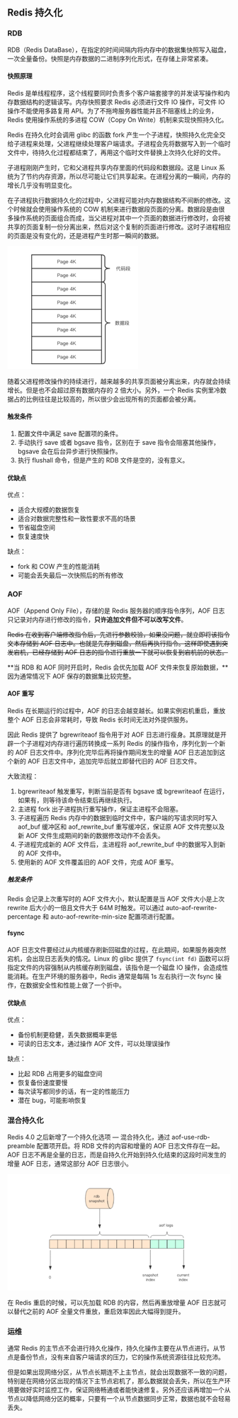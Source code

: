 ## Redis 持久化

### RDB

RDB（Redis DataBase），在指定的时间间隔内将内存中的数据集快照写入磁盘，一次全量备份。快照是内存数据的二进制序列化形式，在存储上非常紧凑。



#### 快照原理

Redis 是单线程程序，这个线程要同时负责多个客户端套接字的并发读写操作和内存数据结构的逻辑读写。内存快照要求 Redis 必须进行文件 IO 操作，可文件 IO 操作不能使用多路复用 API。为了不拖垮服务器性能并且不阻塞线上的业务，Redis 使用操作系统的多进程  COW（Copy On Write）机制来实现快照持久化。

Redis 在持久化时会调用 glibc 的函数 fork 产生一个子进程，快照持久化完全交给子进程来处理，父进程继续处理客户端请求。子进程会先将数据写入到一个临时文件中，待持久化过程都结束了，再用这个临时文件替换上次持久化好的文件。

子进程刚刚产生时，它和父进程共享内存里面的代码段和数据段。这是 Linux 系统为了节约内存资源，所以尽可能让它们共享起来。在进程分离的一瞬间，内存的增长几乎没有明显变化。

在子进程执行数据持久化的过程中，父进程可能对内存数据结构不间断的修改。这个时候就会使用操作系统的 COW 机制来进行数据段页面的分离。数据段是由很多操作系统的页面组合而成，当父进程对其中一个页面的数据进行修改时，会将被共享的页面复制一份分离出来，然后对这个复制的页面进行修改。这时子进程相应的页面是没有变化的，还是进程产生时那一瞬间的数据。

![Redis 数据页](../images/20220523120746001.png)

随着父进程修改操作的持续进行，越来越多的共享页面被分离出来，内存就会持续增长。但是也不会超过原有数据内存的 2 倍大小。另外，一个 Redis 实例里冷数据占的比例往往是比较高的，所以很少会出现所有的页面都会被分离。



#### 触发条件

1. 配置文件中满足 save 配置项的条件。
2. 手动执行 save 或者 bgsave 指令，区别在于 save 指令会阻塞其他操作，bgsave 会在后台异步进行快照操作。
3. 执行 flushall 命令，但是产生的 RDB 文件是空的，没有意义。



#### 优缺点

优点：

- 适合大规模的数据恢复
- 适合对数据完整性和一致性要求不高的场景
- 节省磁盘空间
- 恢复速度快

缺点：

- fork 和 COW 产生的性能消耗
- 可能会丢失最后一次快照后的所有修改



### AOF

AOF（Append Only File），存储的是 Redis 服务器的顺序指令序列，AOF 日志只记录对内存进行修改的指令，**只许追加文件但不可以改写文件**。

~~Redis 在收到客户端修改指令后，先进行参数校验，如果没问题，就立即将该指令文本存储到 AOF 日志中。也就是先存到磁盘，然后再执行指令。这样即使遇到突发宕机，已经存储到 AOF 日志的指令进行重放一下就可以恢复到宕机前的状态。~~

**当 RDB 和 AOF 同时开启时，Redis 会优先加载 AOF 文件来恢复原始数据，**因为通常情况下 AOF 保存的数据集比较完整。



#### AOF 重写

Redis 在长期运行的过程中，AOF 的日志会越变越长。如果实例宕机重启，重放整个 AOF 日志会非常耗时，导致 Redis 长时间无法对外提供服务。

因此 Redis 提供了 bgrewriteaof 指令用于对 AOF 日志进行瘦身。其原理就是开辟一个子进程对内存进行遍历转换成一系列 Redis 的操作指令，序列化到一个新的 AOF 日志文件中。序列化完毕后再将操作期间发生的增量 AOF 日志追加到这个新的 AOF 日志文件中，追加完毕后就立即替代旧的 AOF 日志文件。

大致流程：

1. bgrewriteaof 触发重写，判断当前是否有 bgsave 或 bgrewriteaof 在运行，如果有，则等待该命令结束后再继续执行。
2. 主进程 fork 出子进程执行重写操作，保证主进程不会阻塞。
3. 子进程遍历 Redis 内存中的数据到临时文件中，客户端的写请求同时写入 aof_buf 缓冲区和 aof_rewrite_buf 重写缓冲区，保证原 AOF 文件完整以及新 AOF 文件生成期间的新的数据修改动作不会丢失。
4. 子进程完成新的 AOF 文件后，主进程将 aof_rewrite_buf 中的数据写入到新的 AOF 文件中。
5. 使用新的 AOF 文件覆盖旧的 AOF 文件，完成 AOF 重写。



##### 触发条件

Redis 会记录上次重写时的 AOF 文件大小，默认配置是当 AOF 文件大小是上次 rewrite 后大小的一倍且文件大于 64M 时触发。可以通过 auto-aof-rewrite-percentage 和 auto-aof-rewrite-min-size 配置项进行配置。



#### fsync

AOF 日志文件要经过从内核缓存刷新回磁盘的过程，在此期间，如果服务器突然宕机，会出现日志丢失的情况。Linux 的 glibc 提供了 `fsync(int fd)` 函数可以将指定文件的内容强制从内核缓存刷到磁盘，该指令是一个磁盘 IO 操作，会造成性能消耗。在生产环境的服务器中，Redis 通常是每隔 1s 左右执行一次 fsync 操作，在数据安全性和性能上做了一个折中。



#### 优缺点

优点：

- 备份机制更稳健，丢失数据概率更低
- 可读的日志文本，通过操作 AOF 文件，可以处理误操作

缺点：

- 比起 RDB 占用更多的磁盘空间
- 恢复备份速度要慢
- 每次读写都同步的话，有一定的性能压力
- 潜在 bug，可能影响恢复



### 混合持久化

Redis 4.0 之后新增了一个持久化选项 — 混合持久化，通过 aof-use-rdb-preamble 配置项开启。将 RDB 文件的内容和增量的 AOF 日志文件存在一起。AOF 日志不再是全量的日志，而是自持久化开始到持久化结束的这段时间发生的增量 AOF 日志，通常这部分 AOF 日志很小。

![混合持久化](../images/20220523174615002.png)

在 Redis 重启的时候，可以先加载 RDB 的内容，然后再重放增量 AOF 日志就可以替代之前的 AOF 全量文件重放，重启效率因此大幅得到提升。



### 运维

通常 Redis 的主节点不会进行持久化操作，持久化操作主要在从节点进行。从节点是备份节点，没有来自客户端请求的压力，它的操作系统资源往往比较充沛。

但是如果出现网络分区，从节点长期连不上主节点，就会出现数据不一致的问题，特别是在网络分区出现的情况下主节点宕机了，那么数据就会丢失，所以在生产环境要做好实时监控工作，保证网络畅通或者能快速修复。另外还应该再增加一个从节点以降低网络分区的概率，只要有一个从节点数据同步正常，数据也就不会轻易丢失。
